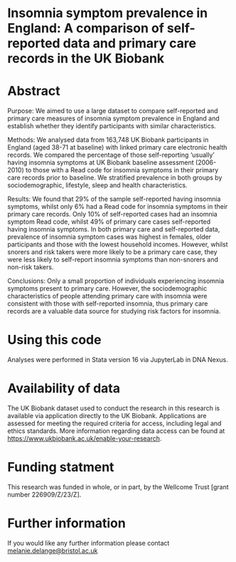 # Insomnia symptom prevalence in England: A comparison of self-reported data and primary care records in the UK Biobank
 
# Abstract
Purpose: We aimed to use a large dataset to compare self-reported and primary care measures of insomnia symptom prevalence in England and establish whether they identify participants with similar characteristics.

Methods: We analysed data from 163,748 UK Biobank participants in England (aged 38-71 at baseline) with linked primary care electronic health records. We compared the percentage of those self-reporting ‘usually’ having insomnia symptoms at UK Biobank baseline assessment (2006-2010) to those with a Read code for insomnia symptoms in their primary care records prior to baseline. We stratified prevalence in both groups by sociodemographic, lifestyle, sleep and health characteristics.

Results: We found that 29% of the sample self-reported having insomnia symptoms, whilst only 6% had a Read code for insomnia symptoms in their primary care records. Only 10% of self-reported cases had an insomnia symptom Read code, whilst 49% of primary care cases self-reported having insomnia symptoms. In both primary care and self-reported data, prevalence of insomnia symptom cases was highest in females, older participants and those with the lowest household incomes. However, whilst snorers and risk takers were more likely to be a primary care case, they were less likely to self-report insomnia symptoms than non-snorers and non-risk takers.

Conclusions: Only a small proportion of individuals experiencing insomnia symptoms present to primary care. However, the sociodemographic characteristics of people attending primary care with insomnia were consistent with those with self-reported insomnia, thus primary care records are a valuable data source for studying risk factors for insomnia.

# Using this code
Analyses were performed in Stata version 16 via JupyterLab in DNA Nexus.

# Availability of data
The UK Biobank dataset used to conduct the research in this research is available via application directly to the UK Biobank. Applications are assessed for meeting the required criteria for access, including legal and ethics standards. More information regarding data access can be found at https://www.ukbiobank.ac.uk/enable-your-research. 

# Funding statment
This research was funded in whole, or in part, by the Wellcome Trust [grant number 226909/Z/23/Z]. 

#  Further information
If you would like any further information please contact melanie.delange@bristol.ac.uk
